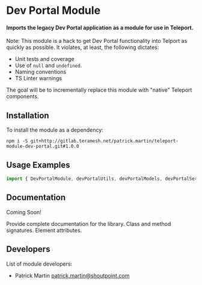 
# Dev Portal Module

#### Imports the legacy Dev Portal application as a module for use in Teleport.

Note: This module is a hack to get Dev Portal functionality into Telport as quickly as possible.
It violates, at least, the following dictates:

- Unit tests and coverage
- Use of `null` and `undefined`.
- Naming conventions
- TS Linter warnings

The goal will be to incrementally replace this module with "native" Teleport components.


## Installation

To install the module as a dependency:
```
npm i -S git+http://gitlab.teramesh.net/patrick.martin/teleport-module-dev-portal.git#1.0.0
```


## Usage Examples

```typescript
import { DevPortalModule, devPortalUtils, devPortalModels, devPortalServices } from "teleport-module-dev-portal";
```

## Documentation

Coming Soon!

Provide complete documentation for the library. Class and method signatures. Element attributes.


## Developers

List of module developers:
- Patrick Martin <patrick.martin@shoutpoint.com>
